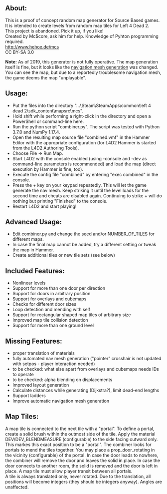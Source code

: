 ## About:
This is a proof of concept random map generator for Source Based games.  
It is intended to create levels from random map tiles for Left 4 Dead 2.  
This project is abandoned. Pick it up, if you like!  
Created by Mc$core, ask him for help. Knowledge of Pyhton programming required.  
http://www.hehoe.de/mcs  
CC BY-SA 3.0

**Note:** As of 2019, this generator is not fully operative. The map generation itself is fine, but it looks like the [navigation mesh generation](https://developer.valvesoftware.com/wiki/Navigation_Meshes) was changed. You can see the map, but due to a reportedly troublesome navigation mesh, the game deems the map "unplayable".

## Usage:
* Put the files into the directory "…\Steam\SteamApps\common\left 4 dead 2\sdk_content\mapsrc\mcs".
* Hold shift while performing a right-click in the directory and open a PowerShell or command-line here.
* Run the python script "combiner.py". The script was tested with Python 3.7.0 and NumPy 1.17.4.
* Open the resulting map source file "combined.vmf" in the Hammer Editor with the appropriate configuration (for L4D2 Hammer is started from the L4D2 Authoring Tools).
* Choose File → Run Map.
* Start L4D2 with the console enabled (using -console and -dev as command-line parameters is recommended) and load the map (direct execution by Hammer is fine, too).
* Execute the config file "combined" by entering "exec combined" in the console.
* Press the + key on your keypad repeatedly. This will let the game generate the nav mesh. Keep striking it until the level loads for the second time and cheats are disabled again. Continuing to strike + will do nothing but printing "Finished" to the console.
* Restart L4D2 and start playing!

## Advanced Usage:
* Edit combiner.py and change the seed and/or NUMBER_OF_TILES for different maps.
* In case the final map cannot be added, try a different setting or tweak the map in Hammer.
* Create additional tiles or new tile sets (see below)

## Included Features:
- Nonlinear levels
- Support for more than one door per direction
- Support for doors in arbitrary position
- Support for overlays and cubemaps
- Checks for different door sizes
- Loop detection and mending with self
- Support for rectangular shaped map tiles of arbitrary size
- Improved map tile collision detection
- Support for more than one ground level

## Missing Features:
- proper translation of materials
- fully automated nav mesh generation ("pointer" crosshair is not updated with setpos - player interaction needed)
- to be checked: what else apart from overlays and cubemaps needs IDs to operate
- to be checked: alpha blending on displacements
- Improved layout generation
- Calculate distances while generating (Dijkstra?), limit dead-end lengths
- Support ladders
- Improve automatic navigation mesh generation

## Map Tiles:
A map tile is connected to the next tile with a "portal". To define a portal, create a solid brush within the outmost side of the tile. Apply the material DEV/DEV_BLENDMEASURE (configurable) to the side facing outward only. This markes this exact position to be a "portal". The combiner looks for portals to mend the tiles together. You may place a prop_door_rotating in the vicinity (configurable) of the portal. In case the door leads to nowhere, the combiner will remove the door and leaves the solid in place. In case the door connects to another room, the solid is removed and the door is left in place. A map tile must allow player transit between all portals.  
A tile is always translated only, never rotated. Due to the translation, all positions will become integers (they should be integers anyway). Angles are unaffected.
